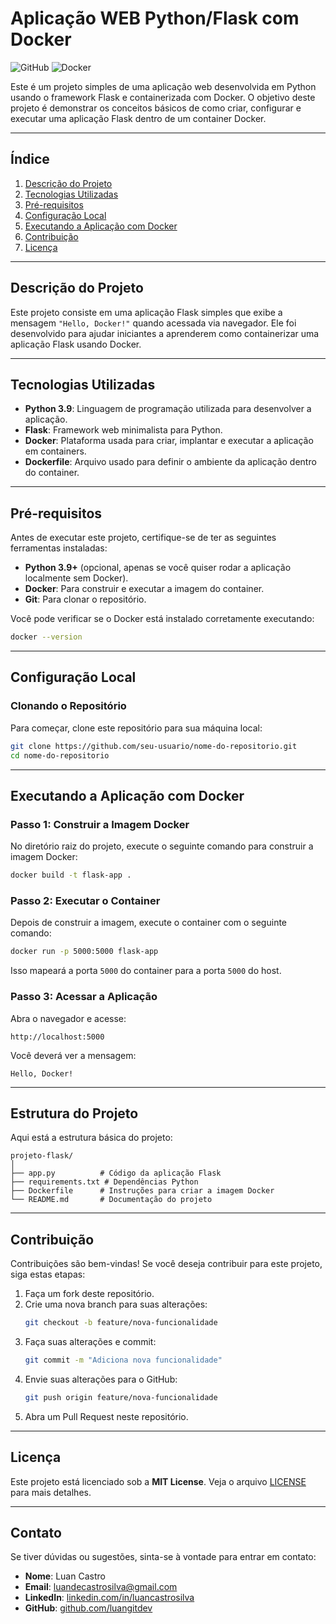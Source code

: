 
# **Aplicação WEB Python/Flask com Docker**

![GitHub](https://img.shields.io/badge/Python-3.9-blue) ![Docker](https://img.shields.io/badge/Docker-Supported-blue)

Este é um projeto simples de uma aplicação web desenvolvida em Python usando o framework Flask e containerizada com Docker. O objetivo deste projeto é demonstrar os conceitos básicos de como criar, configurar e executar uma aplicação Flask dentro de um container Docker.

---

## **Índice**

1. [Descrição do Projeto](#descrição-do-projeto)
2. [Tecnologias Utilizadas](#tecnologias-utilizadas)
3. [Pré-requisitos](#pré-requisitos)
4. [Configuração Local](#configuração-local)
5. [Executando a Aplicação com Docker](#executando-a-aplicação-com-docker)
6. [Contribuição](#contribuição)
7. [Licença](#licença)

---

## **Descrição do Projeto**

Este projeto consiste em uma aplicação Flask simples que exibe a mensagem `"Hello, Docker!"` quando acessada via navegador. Ele foi desenvolvido para ajudar iniciantes a aprenderem como containerizar uma aplicação Flask usando Docker.

---

## **Tecnologias Utilizadas**

- **Python 3.9**: Linguagem de programação utilizada para desenvolver a aplicação.
- **Flask**: Framework web minimalista para Python.
- **Docker**: Plataforma usada para criar, implantar e executar a aplicação em containers.
- **Dockerfile**: Arquivo usado para definir o ambiente da aplicação dentro do container.

---

## **Pré-requisitos**

Antes de executar este projeto, certifique-se de ter as seguintes ferramentas instaladas:

- **Python 3.9+** (opcional, apenas se você quiser rodar a aplicação localmente sem Docker).
- **Docker**: Para construir e executar a imagem do container.
- **Git**: Para clonar o repositório.

Você pode verificar se o Docker está instalado corretamente executando:
```bash
docker --version
```

---

## **Configuração Local**

### Clonando o Repositório

Para começar, clone este repositório para sua máquina local:

```bash
git clone https://github.com/seu-usuario/nome-do-repositorio.git
cd nome-do-repositorio
```

---

## **Executando a Aplicação com Docker**

### Passo 1: Construir a Imagem Docker

No diretório raiz do projeto, execute o seguinte comando para construir a imagem Docker:

```bash
docker build -t flask-app .
```

### Passo 2: Executar o Container

Depois de construir a imagem, execute o container com o seguinte comando:

```bash
docker run -p 5000:5000 flask-app
```

Isso mapeará a porta `5000` do container para a porta `5000` do host.

### Passo 3: Acessar a Aplicação

Abra o navegador e acesse:

```
http://localhost:5000
```

Você deverá ver a mensagem:

```
Hello, Docker!
```

---

## **Estrutura do Projeto**

Aqui está a estrutura básica do projeto:

```
projeto-flask/
│
├── app.py          # Código da aplicação Flask
├── requirements.txt # Dependências Python
├── Dockerfile      # Instruções para criar a imagem Docker
└── README.md       # Documentação do projeto
```

---

## **Contribuição**

Contribuições são bem-vindas! Se você deseja contribuir para este projeto, siga estas etapas:

1. Faça um fork deste repositório.
2. Crie uma nova branch para suas alterações:
   ```bash
   git checkout -b feature/nova-funcionalidade
   ```
3. Faça suas alterações e commit:
   ```bash
   git commit -m "Adiciona nova funcionalidade"
   ```
4. Envie suas alterações para o GitHub:
   ```bash
   git push origin feature/nova-funcionalidade
   ```
5. Abra um Pull Request neste repositório.

---

## **Licença**

Este projeto está licenciado sob a **MIT License**. Veja o arquivo [LICENSE](LICENSE) para mais detalhes.

---

## **Contato**

Se tiver dúvidas ou sugestões, sinta-se à vontade para entrar em contato:

- **Nome**: Luan Castro
- **Email**: luandecastrosilva@gmail.com
- **LinkedIn**: [linkedin.com/in/luancastrosilva](https://www.linkedin.com/in/luancastrosilva/)
- **GitHub**: [github.com/luangitdev](https://github.com/luangitdev)
